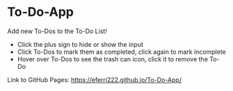 # To-Do-App

Add new To-Dos to the To-Do List!

* Click the plus sign to hide or show the input
* Click To-Dos to mark them as completed, click again to mark incomplete
* Hover over To-Dos to see the trash can icon, click it to remove the To-Do

Link to GitHub Pages:
https://eferri222.github.io/To-Do-App/